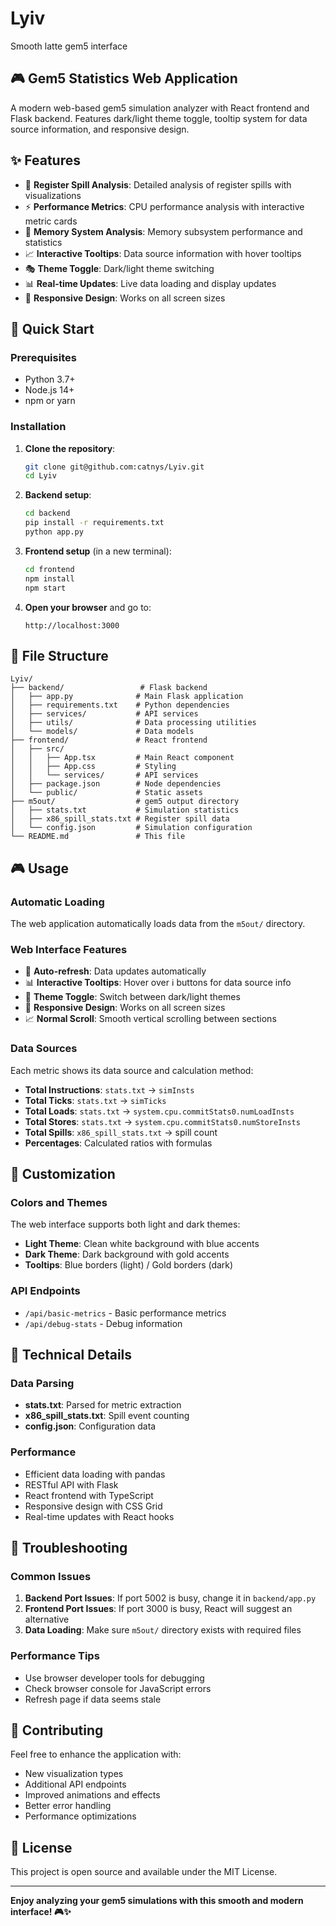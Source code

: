 # Lyiv
Smooth latte gem5 interface

## 🎮 Gem5 Statistics Web Application

A modern web-based gem5 simulation analyzer with React frontend and Flask backend. Features dark/light theme toggle, tooltip system for data source information, and responsive design.

## ✨ Features

- 🎯 **Register Spill Analysis**: Detailed analysis of register spills with visualizations
- ⚡ **Performance Metrics**: CPU performance analysis with interactive metric cards
- 💾 **Memory System Analysis**: Memory subsystem performance and statistics
- 📈 **Interactive Tooltips**: Data source information with hover tooltips
- 🎭 **Theme Toggle**: Dark/light theme switching
- 📊 **Real-time Updates**: Live data loading and display updates
- 📱 **Responsive Design**: Works on all screen sizes

## 🚀 Quick Start

### Prerequisites
- Python 3.7+
- Node.js 14+
- npm or yarn

### Installation

1. **Clone the repository**:
   ```bash
   git clone git@github.com:catnys/Lyiv.git
   cd Lyiv
   ```

2. **Backend setup**:
   ```bash
   cd backend
   pip install -r requirements.txt
   python app.py
   ```

3. **Frontend setup** (in a new terminal):
   ```bash
   cd frontend
   npm install
   npm start
   ```

4. **Open your browser** and go to:
   ```
   http://localhost:3000
   ```

## 📁 File Structure

```
Lyiv/
├── backend/                 # Flask backend
│   ├── app.py              # Main Flask application
│   ├── requirements.txt    # Python dependencies
│   ├── services/           # API services
│   ├── utils/              # Data processing utilities
│   └── models/             # Data models
├── frontend/               # React frontend
│   ├── src/
│   │   ├── App.tsx         # Main React component
│   │   ├── App.css         # Styling
│   │   └── services/       # API services
│   ├── package.json        # Node dependencies
│   └── public/             # Static assets
├── m5out/                  # gem5 output directory
│   ├── stats.txt           # Simulation statistics
│   ├── x86_spill_stats.txt # Register spill data
│   └── config.json         # Simulation configuration
└── README.md               # This file
```

## 🎮 Usage

### Automatic Loading
The web application automatically loads data from the `m5out/` directory.

### Web Interface Features
- 🔄 **Auto-refresh**: Data updates automatically
- 📊 **Interactive Tooltips**: Hover over ℹ️ buttons for data source info
- 🎯 **Theme Toggle**: Switch between dark/light themes
- 📱 **Responsive Design**: Works on all screen sizes
- 📈 **Normal Scroll**: Smooth vertical scrolling between sections

### Data Sources
Each metric shows its data source and calculation method:
- **Total Instructions**: `stats.txt` → `simInsts`
- **Total Ticks**: `stats.txt` → `simTicks`
- **Total Loads**: `stats.txt` → `system.cpu.commitStats0.numLoadInsts`
- **Total Stores**: `stats.txt` → `system.cpu.commitStats0.numStoreInsts`
- **Total Spills**: `x86_spill_stats.txt` → spill count
- **Percentages**: Calculated ratios with formulas

## 🎨 Customization

### Colors and Themes
The web interface supports both light and dark themes:
- **Light Theme**: Clean white background with blue accents
- **Dark Theme**: Dark background with gold accents
- **Tooltips**: Blue borders (light) / Gold borders (dark)

### API Endpoints
- `/api/basic-metrics` - Basic performance metrics
- `/api/debug-stats` - Debug information

## 🔧 Technical Details

### Data Parsing
- **stats.txt**: Parsed for metric extraction
- **x86_spill_stats.txt**: Spill event counting
- **config.json**: Configuration data

### Performance
- Efficient data loading with pandas
- RESTful API with Flask
- React frontend with TypeScript
- Responsive design with CSS Grid
- Real-time updates with React hooks

## 🐛 Troubleshooting

### Common Issues

1. **Backend Port Issues**: If port 5002 is busy, change it in `backend/app.py`
2. **Frontend Port Issues**: If port 3000 is busy, React will suggest an alternative
3. **Data Loading**: Make sure `m5out/` directory exists with required files

### Performance Tips
- Use browser developer tools for debugging
- Check browser console for JavaScript errors
- Refresh page if data seems stale

## 🤝 Contributing

Feel free to enhance the application with:
- New visualization types
- Additional API endpoints
- Improved animations and effects
- Better error handling
- Performance optimizations

## 📄 License

This project is open source and available under the MIT License.

---

**Enjoy analyzing your gem5 simulations with this smooth and modern interface! 🎮✨**
